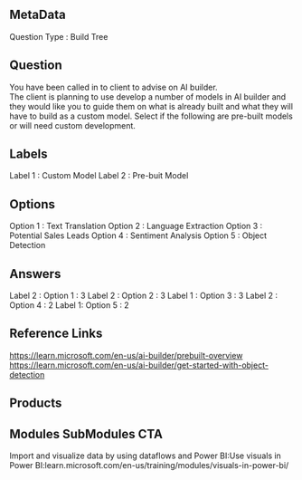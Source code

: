 ## MetaData
Question Type : Build Tree

## Question
You have been called in to client to advise on AI builder.<br>The client is planning to use develop a number of models in AI builder and they would like you to guide them on what is already built and what they will have to build as a custom model. Select if the following are pre-built models or will need custom development. 

## Labels
Label 1 : Custom Model
Label 2 : Pre-buit Model

## Options
Option 1 : Text Translation 
Option 2 : Language Extraction
Option 3 : Potential Sales Leads 
Option 4 : Sentiment Analysis 
Option 5 : Object Detection 


## Answers
Label 2 : Option 1 : 3
Label 2 : Option 2 : 3
Label 1 : Option 3 : 3
Label 2 : Option 4 : 2
Label 1: Option 5 : 2

## Reference Links
https://learn.microsoft.com/en-us/ai-builder/prebuilt-overview
https://learn.microsoft.com/en-us/ai-builder/get-started-with-object-detection

## Products
 
## Modules SubModules CTA
Import and visualize data by using dataflows and Power BI:Use visuals in Power BI:learn.microsoft.com/en-us/training/modules/visuals-in-power-bi/

